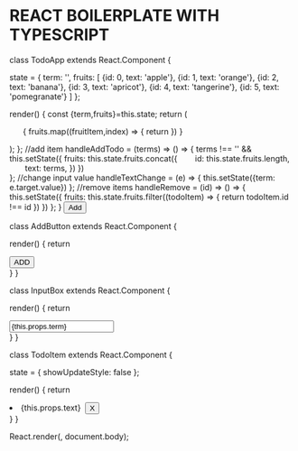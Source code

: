 # REACT BOILERPLATE WITH TYPESCRIPT


class TodoApp extends React.Component {
  
  state = {
    term: '',
    fruits: [
      {id: 0, text: 'apple'},
      {id: 1, text: 'orange'},
      {id: 2, text: 'banana'},
      {id: 3, text: 'apricot'},
      {id: 4, text: 'tangerine'},
      {id: 5, text: 'pomegranate'}
    ]
  };

  render() {
    const {term,fruits}=this.state;
    return (
      <div>
        <div>
          <AddButton onClick={this.handleAddTodo(term)}/>
          <InputBox onChange={this.handleTextChange} terms={term}/>
        </div>
        <ul>
          {
            fruits.map((fruitItem,index) => {
              return <TodoItem
                key={fruitItem.id}
                id={index}
                text={fruitItem.text}
                handleRemove={this.handleRemove(fruitItem.id)}/>
            })
          }
        </ul>
      </div>
    );
  };
  //add item
  handleAddTodo = (terms) => () => {
  terms !== '' && this.setState({
      fruits: this.state.fruits.concat({
        id: this.state.fruits.length,
        text: terms,
      })
    })  
  };
  //change input value
  handleTextChange = (e) => { 
    this.setState({term: e.target.value})
  };
  //remove items
  handleRemove = (id) => () => {
    this.setState({
      fruits: this.state.fruits.filter((todoItem) => {
        return todoItem.id !== id
      })
    })
  };
}
<button onClick={this.handleAddTodo(text)}>Add</button>

class AddButton extends React.Component {
  
  render() {
    return <div>
      <button onClick={this.props.onClick}>ADD</button>
      <br/>
    </div>
  }
}

class InputBox extends React.Component {
  
  render() {
    return <div>
      <input onChange={this.props.onChange} value={this.props.term} />
      <br/>
    </div>
  }
}

class TodoItem extends React.Component {
  
  state = {
    showUpdateStyle: false
  };
  
  render() {
    return <li >
      {this.props.text} 
      <button onClick={this.props.handleRemove}>
       X
      </button> 
    </li>
  }
} 

React.render(<TodoApp />, document.body);
